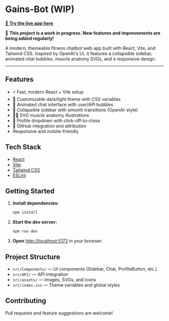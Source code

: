 # Gains-Bot (WIP)

[🚀 **Try the live app here**](https://gains-jj5t3ow2n-dnguyen0091s-projects.vercel.app/)

🚧 **This project is a work in progress. New features and improvements are being added regularly!**

A modern, themeable fitness chatbot web app built with React, Vite, and Tailwind CSS. Inspired by OpenAI's UI, it features a collapsible sidebar, animated chat bubbles, muscle anatomy SVGs, and a responsive design.

---

## Features
- ⚡️ Fast, modern React + Vite setup
- 🎨 Customizable dark/light theme with CSS variables
- 💬 Animated chat interface with user/API bubbles
- 🧠 Collapsible sidebar with smooth transitions (OpenAI-style)
- 🏋️‍♂️ SVG muscle anatomy illustrations
- 👤 Profile dropdown with click-off-to-close
- 🐙 GitHub integration and attribution
- Responsive and mobile-friendly

## Tech Stack
- [React](https://react.dev/)
- [Vite](https://vitejs.dev/)
- [Tailwind CSS](https://tailwindcss.com/)
- [ESLint](https://eslint.org/)

## Getting Started
1. **Install dependencies:**
   ```bash
   npm install
   ```
2. **Start the dev server:**
   ```bash
   npm run dev
   ```
3. **Open** [http://localhost:5173](http://localhost:5173) in your browser.

## Project Structure
- `src/Components/` — UI components (Sidebar, Chat, ProfileButton, etc.)
- `src/API/` — API integration
- `src/assets/` — Images, SVGs, and icons
- `src/index.css` — Theme variables and global styles

## Contributing
Pull requests and feature suggestions are welcome!
